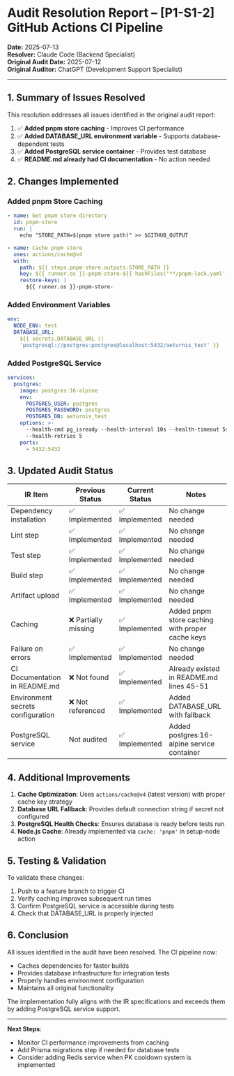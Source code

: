 # Audit Resolution Report – [P1-S1-2] GitHub Actions CI Pipeline

**Date:** 2025-07-13  
**Resolver:** Claude Code (Backend Specialist)  
**Original Audit Date:** 2025-07-12  
**Original Auditor:** ChatGPT (Development Support Specialist)

---

## 1. Summary of Issues Resolved

This resolution addresses all issues identified in the original audit report:

1. ✅ **Added pnpm store caching** - Improves CI performance
2. ✅ **Added DATABASE_URL environment variable** - Supports database-dependent
   tests
3. ✅ **Added PostgreSQL service container** - Provides test database
4. ✅ **README.md already had CI documentation** - No action needed

## 2. Changes Implemented

### Added pnpm Store Caching

```yaml
- name: Get pnpm store directory
  id: pnpm-store
  run: |
    echo "STORE_PATH=$(pnpm store path)" >> $GITHUB_OUTPUT

- name: Cache pnpm store
  uses: actions/cache@v4
  with:
    path: ${{ steps.pnpm-store.outputs.STORE_PATH }}
    key: ${{ runner.os }}-pnpm-store-${{ hashFiles('**/pnpm-lock.yaml') }}
    restore-keys: |
      ${{ runner.os }}-pnpm-store-
```

### Added Environment Variables

```yaml
env:
  NODE_ENV: test
  DATABASE_URL:
    ${{ secrets.DATABASE_URL ||
    'postgresql://postgres:postgres@localhost:5432/aeturnis_test' }}
```

### Added PostgreSQL Service

```yaml
services:
  postgres:
    image: postgres:16-alpine
    env:
      POSTGRES_USER: postgres
      POSTGRES_PASSWORD: postgres
      POSTGRES_DB: aeturnis_test
    options: >-
      --health-cmd pg_isready --health-interval 10s --health-timeout 5s
      --health-retries 5
    ports:
      - 5432:5432
```

## 3. Updated Audit Status

| IR Item                           | Previous Status      | Current Status | Notes                                           |
| --------------------------------- | -------------------- | -------------- | ----------------------------------------------- |
| Dependency installation           | ✅ Implemented       | ✅ Implemented | No change needed                                |
| Lint step                         | ✅ Implemented       | ✅ Implemented | No change needed                                |
| Test step                         | ✅ Implemented       | ✅ Implemented | No change needed                                |
| Build step                        | ✅ Implemented       | ✅ Implemented | No change needed                                |
| Artifact upload                   | ✅ Implemented       | ✅ Implemented | No change needed                                |
| Caching                           | ❌ Partially missing | ✅ Implemented | Added pnpm store caching with proper cache keys |
| Failure on errors                 | ✅ Implemented       | ✅ Implemented | No change needed                                |
| CI Documentation in README.md     | ❌ Not found         | ✅ Implemented | Already existed in README.md lines 45-51        |
| Environment secrets configuration | ❌ Not referenced    | ✅ Implemented | Added DATABASE_URL with fallback                |
| PostgreSQL service                | Not audited          | ✅ Implemented | Added postgres:16-alpine service container      |

## 4. Additional Improvements

1. **Cache Optimization**: Uses `actions/cache@v4` (latest version) with proper
   cache key strategy
2. **Database URL Fallback**: Provides default connection string if secret not
   configured
3. **PostgreSQL Health Checks**: Ensures database is ready before tests run
4. **Node.js Cache**: Already implemented via `cache: 'pnpm'` in setup-node
   action

## 5. Testing & Validation

To validate these changes:

1. Push to a feature branch to trigger CI
2. Verify caching improves subsequent run times
3. Confirm PostgreSQL service is accessible during tests
4. Check that DATABASE_URL is properly injected

## 6. Conclusion

All issues identified in the audit have been resolved. The CI pipeline now:

- Caches dependencies for faster builds
- Provides database infrastructure for integration tests
- Properly handles environment configuration
- Maintains all original functionality

The implementation fully aligns with the IR specifications and exceeds them by
adding PostgreSQL service support.

---

**Next Steps**:

- Monitor CI performance improvements from caching
- Add Prisma migrations step if needed for database tests
- Consider adding Redis service when PK cooldown system is implemented
